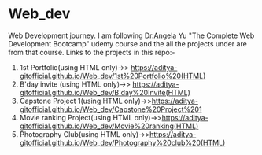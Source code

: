 # Web_dev
Web Development journey. I am following Dr.Angela Yu "The Complete Web Development Bootcamp" udemy course and the all the projects under are from that course.
Links to the projects in this repo:- 
1) 1st Portfolio(using HTML only)->> https://aditya-gitofficial.github.io/Web_dev/1st%20Portfolio%20(HTML)
2) B'day invite (using HTML only)->> https://aditya-gitofficial.github.io/Web_dev/B'day%20Invite(HTML)
3) Capstone Project 1(using HTML only)->>https://aditya-gitofficial.github.io/Web_dev/Capstone%20Project%201
4) Movie ranking Project(using HTML only)->>https://aditya-gitofficial.github.io/Web_dev/Movie%20ranking(HTML)
5) Photography Club(using HTML only)->>https://aditya-gitofficial.github.io/Web_dev/Photography%20club%20(HTML)
